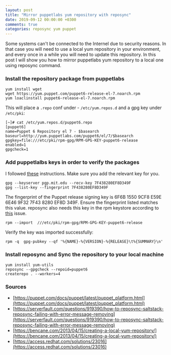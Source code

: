 ```yaml
---
layout: post
title: "Mirror puppetlabs yum repository with reposync"
date: 2019-09-12 00:00:00 +0300
comments: true
categories: reposync yum puppet
---
```

Some systems can't be connected to the Internel due to security reasons. In that case you will need to use a local yum repository in your environment, and every once in a while you will need to update this repository. In this post I will show you how to mirror puppetlabs yum repository to a local one using reposync command.
<!--more-->

### **Install the repository package from puppetlabs** ###
```
yum install wget
wget https://yum.puppet.com/puppet6-release-el-7.noarch.rpm
yum loaclinstall puppet6-release-el-7.noarch.rpm
```

This will place a `.repo` conf under - `/etc/yum.repos.d` and a gpg key under `/etc/pki`:
```
[~]# cat /etc/yum.repos.d/puppet6.repo
[puppet6]
name=Puppet 6 Repository el 7 - $basearch
baseurl=http://yum.puppetlabs.com/puppet6/el/7/$basearch
gpgkey=file:///etc/pki/rpm-gpg/RPM-GPG-KEY-puppet6-release
enabled=1
gpgcheck=1
```

### **Add puppetlalbs keys in order to verify the packages** ###

I followed [these](https://puppet.com/docs/puppet/latest/puppet_platform.html#task-6116) instructions. Make sure you add the relevant key for you.
```
gpg --keyserver pgp.mit.edu --recv-key 7F438280EF8D349F
gpg --list-key --fingerprint 7F438280EF8D349F
```
The fingerprint of the Puppet release signing key is 6F6B 1550 9CF8 E59E 6E46 9F32 7F43 8280 EF8D 349F. Ensure the fingerprint listed matches this value.
reposync also needs this key in the rpm keystore according to [this](https://serverfault.com/questions/919390/how-to-reposync-saltstack-reposync-failing-with-error-message-removing) issue. 
```
rpm --import  ///etc/pki/rpm-gpg/RPM-GPG-KEY-puppet6-release
```
Verify the key was imported successfully:
```
rpm -q  gpg-pubkey --qf '%{NAME}-%{VERSION}-%{RELEASE}\t%{SUMMARY}\n'
```

### **Install reposync and Sync the repository to your local machine** ###
```
yum install yum-utils
reposync --gpgcheck --repoid=puppet6
createrepo . --workers=4
``` 


### **Sources** ###

* [https://puppet.com/docs/puppet/latest/puppet_platform.html](https://puppet.com/docs/puppet/latest/puppet_platform.html)
* [https://serverfault.com/questions/919390/how-to-reposync-saltstack-reposync-failing-with-error-message-removing](https://serverfault.com/questions/919390/how-to-reposync-saltstack-reposync-failing-with-error-message-removing)
* [https://bencane.com/2013/04/15/creating-a-local-yum-repository/](https://bencane.com/2013/04/15/creating-a-local-yum-repository/)
* [https://access.redhat.com/solutions/23016](https://access.redhat.com/solutions/23016)
